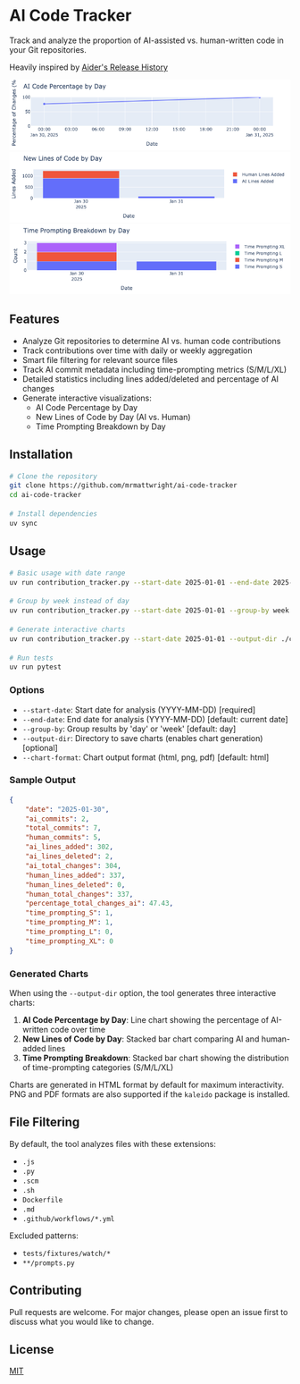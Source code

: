 # AI Code Tracker

Track and analyze the proportion of AI-assisted vs. human-written code in your Git repositories.

Heavily inspired by [Aider's Release History](https://aider.chat/HISTORY.html)

[![AI Code Percentage](charts/static/ai_code_percentage.png)](charts/ai_code_percentage.html)
[![Lines of Code](charts/static/lines_of_code.png)](charts/lines_of_code.html)
[![Time Prompting](charts/static/time_prompting.png)](charts/time_prompting.html)

## Features

- Analyze Git repositories to determine AI vs. human code contributions
- Track contributions over time with daily or weekly aggregation
- Smart file filtering for relevant source files
- Track AI commit metadata including time-prompting metrics (S/M/L/XL)
- Detailed statistics including lines added/deleted and percentage of AI changes
- Generate interactive visualizations:
  - AI Code Percentage by Day
  - New Lines of Code by Day (AI vs. Human)
  - Time Prompting Breakdown by Day

## Installation

```bash
# Clone the repository
git clone https://github.com/mrmattwright/ai-code-tracker
cd ai-code-tracker

# Install dependencies
uv sync
```

## Usage

```bash
# Basic usage with date range
uv run contribution_tracker.py --start-date 2025-01-01 --end-date 2025-03-01

# Group by week instead of day
uv run contribution_tracker.py --start-date 2025-01-01 --group-by week

# Generate interactive charts
uv run contribution_tracker.py --start-date 2025-01-01 --output-dir ./charts

# Run tests
uv run pytest
```

### Options

- `--start-date`: Start date for analysis (YYYY-MM-DD) [required]
- `--end-date`: End date for analysis (YYYY-MM-DD) [default: current date]
- `--group-by`: Group results by 'day' or 'week' [default: day]
- `--output-dir`: Directory to save charts (enables chart generation) [optional]
- `--chart-format`: Chart output format (html, png, pdf) [default: html]

### Sample Output

```json
{
    "date": "2025-01-30",
    "ai_commits": 2,
    "total_commits": 7,
    "human_commits": 5,
    "ai_lines_added": 302,
    "ai_lines_deleted": 2,
    "ai_total_changes": 304,
    "human_lines_added": 337,
    "human_lines_deleted": 0,
    "human_total_changes": 337,
    "percentage_total_changes_ai": 47.43,
    "time_prompting_S": 1,
    "time_prompting_M": 1,
    "time_prompting_L": 0,
    "time_prompting_XL": 0
}
```

### Generated Charts

When using the `--output-dir` option, the tool generates three interactive charts:

1. **AI Code Percentage by Day**: Line chart showing the percentage of AI-written code over time
2. **New Lines of Code by Day**: Stacked bar chart comparing AI and human-added lines
3. **Time Prompting Breakdown**: Stacked bar chart showing the distribution of time-prompting categories (S/M/L/XL)

Charts are generated in HTML format by default for maximum interactivity. PNG and PDF formats are also supported if the `kaleido` package is installed.

## File Filtering

By default, the tool analyzes files with these extensions:
- `.js`
- `.py`
- `.scm`
- `.sh`
- `Dockerfile`
- `.md`
- `.github/workflows/*.yml`

Excluded patterns:
- `tests/fixtures/watch/*`
- `**/prompts.py`

## Contributing

Pull requests are welcome. For major changes, please open an issue first to discuss what you would like to change.

## License

[MIT](https://choosealicense.com/licenses/mit/)
